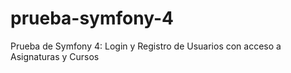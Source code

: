 # prueba-symfony-4
Prueba de Symfony 4: Login y Registro de Usuarios con acceso a Asignaturas y Cursos
